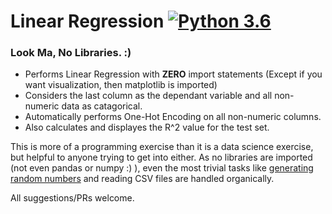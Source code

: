 # Linear Regression [![Python 3.6](https://img.shields.io/badge/python-3.6-blue.svg)](https://www.python.org/downloads/release/python-360/)
### Look Ma, No Libraries. :) 

- Performs Linear Regression with **ZERO** import statements (Except if you want visualization, then matplotlib is imported)
- Considers the last column as the dependant variable and all non-numeric data as catagorical.
- Automatically performs One-Hot Encoding on all non-numeric columns.
- Also calculates and displayes the R^2 value for the test set.

This is more of a programming exercise than it is a data science exercise, but helpful to anyone trying to get into either.
As no libraries are imported (not even pandas or numpy :) ), even the most trivial tasks like [generating random numbers](https://rosettacode.org/wiki/Linear_congruential_generator#Python) and reading CSV files are handled organically.

All suggestions/PRs welcome.
